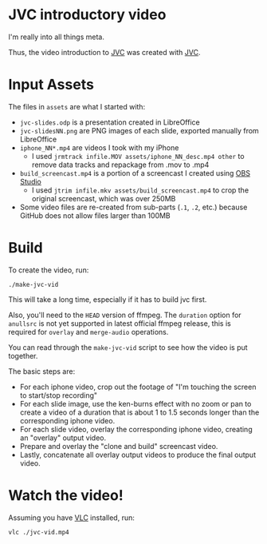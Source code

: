 JVC introductory video
======================
I'm really into all things meta.

Thus, the video introduction to [JVC](https://github.com/getbubblenow/javicle)
was created with [JVC](https://github.com/getbubblenow/javicle).

# Input Assets
The files in `assets` are what I started with:

  * `jvc-slides.odp` is a presentation created in LibreOffice
  * `jvc-slidesNN.png` are PNG images of each slide, exported manually from LibreOffice
  * `iphone_NN*.mp4` are videos I took with my iPhone
     * I used `jrmtrack infile.MOV assets/iphone_NN_desc.mp4 other` to remove data tracks
       and repackage from .mov to .mp4
  * `build_screencast.mp4` is a portion of a screencast I created using [OBS Studio](https://obsproject.com/)
     * I used `jtrim infile.mkv assets/build_screencast.mp4` to crop the
       original screencast, which was over 250MB
  * Some video files are re-created from sub-parts (`.1`, `.2`, etc.) because
    GitHub does not allow files larger than 100MB

# Build
To create the video, run:
```shell script
./make-jvc-vid
```
This will take a long time, especially if it has to build jvc first.

Also, you'll need to the `HEAD` version of ffmpeg.
The `duration` option for `anullsrc` is not yet supported in latest official ffmpeg release,
this is required for `overlay` and `merge-audio` operations.

You can read through the `make-jvc-vid` script to see how the video is put together.

The basic steps are:

 * For each iphone video, crop out the footage of "I'm touching the screen to start/stop recording"
 * For each slide image, use the ken-burns effect with no zoom or pan to create a video of a duration
   that is about 1 to 1.5 seconds longer than the corresponding iphone video.
 * For each slide video, overlay the corresponding iphone video, creating an "overlay" output video.
 * Prepare and overlay the "clone and build" screencast video.
 * Lastly, concatenate all overlay output videos to produce the final output video.

# Watch the video!
Assuming you have [VLC](https://www.videolan.org/vlc/) installed, run:
```shell script
vlc ./jvc-vid.mp4
```
